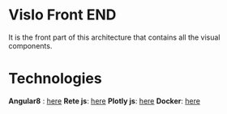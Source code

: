 # VisIo Front END

It is the front part of this architecture that contains all the visual components.

# Technologies

**Angular8** : [here](https://angular.io/)
**Rete js**: [here](https://rete.js.org/#/)
**Plotly js**: [here](https://plotly.com/javascript/)
**Docker**: [here](https://www.docker.com/)
